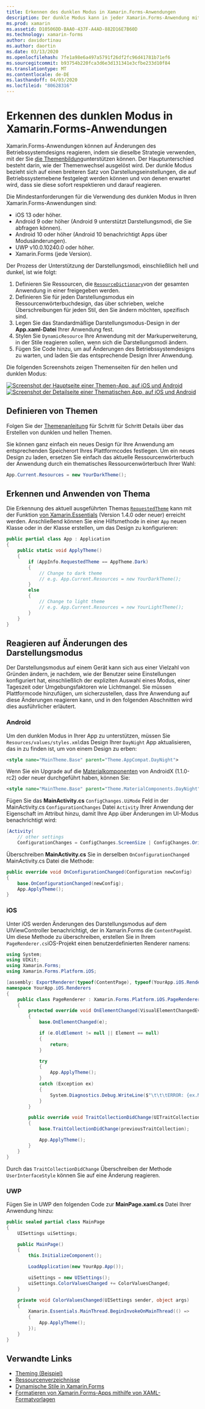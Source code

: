 ```yaml
---
title: Erkennen des dunklen Modus in Xamarin.Forms-Anwendungen
description: Der dunkle Modus kann in jeder Xamarin.Forms-Anwendung mithilfe einer Kombination aus ResourceDictionaries, DynamicResources und Plattformwissen unterstützt werden.
ms.prod: xamarin
ms.assetid: D10506DD-BAA0-437F-A4AD-882D16E7B60D
ms.technology: xamarin-forms
author: davidortinau
ms.author: daortin
ms.date: 03/13/2020
ms.openlocfilehash: 7fe1a98e6a497a5791f26df2fc96d41781b71ef6
ms.sourcegitcommit: b93754b220fca3d6e3d131341e3cfbe233d10f84
ms.translationtype: MT
ms.contentlocale: de-DE
ms.lasthandoff: 04/03/2020
ms.locfileid: "80628316"
---
```

# <a name="detect-dark-mode-in-xamarinforms-applications"></a>Erkennen des dunklen Modus in Xamarin.Forms-Anwendungen

Xamarin.Forms-Anwendungen können auf Änderungen des Betriebssystemdesigns reagieren, indem sie dieselbe Strategie verwenden, mit der Sie [die Themenbildung](theming.md)unterstützen können. Der Hauptunterschied besteht darin, wie der Themenwechsel ausgelöst wird. Der dunkle Modus bezieht sich auf einen breiteren Satz von Darstellungseinstellungen, die auf Betriebssystemebene festgelegt werden können und von denen erwartet wird, dass sie diese sofort respektieren und darauf reagieren.

Die Mindestanforderungen für die Verwendung des dunklen Modus in Ihren Xamarin.Forms-Anwendungen sind:

- iOS 13 oder höher.
- Android 9 oder höher (Android 9 unterstützt Darstellungsmodi, die Sie abfragen können).
- Android 10 oder höher (Android 10 benachrichtigt Apps über Modusänderungen).
- UWP v10.0.10240.0 oder höher.
- Xamarin.Forms (jede Version).

Der Prozess der Unterstützung der Darstellungsmodi, einschließlich hell und dunkel, ist wie folgt:

1. Definieren Sie Ressourcen, die [`ResourceDictionary`](xref:Xamarin.Forms.ResourceDictionary)von der gesamten Anwendung in einer freigegeben werden.
2. Definieren Sie für jeden Darstellungsmodus ein Ressourcenwörterbuchdesign, das über schrieben, welche Überschreibungen für jeden Stil, den Sie ändern möchten, spezifisch sind.
3. Legen Sie das Standardmäßige Darstellungsmodus-Design in der **App.xaml-Datei** Ihrer Anwendung fest.
4. Stylen Sie `DynamicResource` Ihre Anwendung mit der Markuperweiterung, in der Stile reagieren sollen, wenn sich die Darstellungsmodi ändern.
5. Fügen Sie Code hinzu, um auf Änderungen des Betriebssystemdesigns zu warten, und laden Sie das entsprechende Design Ihrer Anwendung.

Die folgenden Screenshots zeigen Themenseiten für den hellen und dunklen Modus:

[![Screenshot der Hauptseite einer Themen-App, auf iOS und Android](theming-images/main-page-both-themes.png "Hauptseite der Themen-App")](theming-images/main-page-both-themes-large.png#lightbox "Hauptseite der Themen-App")
[![Screenshot der Detailseite einer Thematischen App, auf iOS und Android](theming-images/detail-page-both-themes.png "Detailseite der Themen-App")](theming-images/detail-page-both-themes-large.png#lightbox "Detailseite der Themen-App")

## <a name="define-themes"></a>Definieren von Themen

Folgen Sie der [Themenanleitung](theming.md) für Schritt für Schritt Details über das Erstellen von dunklen und hellen Themen.

Sie können ganz einfach ein neues Design für Ihre Anwendung am entsprechenden Speicherort Ihres Plattformcodes festlegen. Um ein neues Design zu laden, ersetzen Sie einfach das aktuelle Ressourcenwörterbuch der Anwendung durch ein thematisches Ressourcenwörterbuch Ihrer Wahl:

```csharp
App.Current.Resources = new YourDarkTheme();
```

## <a name="detect-and-apply-theme"></a>Erkennen und Anwenden von Thema

Die Erkennung des aktuell ausgeführten Themas [`RequestedTheme`](~/essentials/app-theme.md) kann mit der Funktion [von Xamarin.Essentials](~/essentials/index.md) (Version 1.4.0 oder neuer) erreicht werden. Anschließend können Sie eine Hilfsmethode in einer `App` neuen Klasse oder in der Klasse erstellen, um das Design zu konfigurieren:

```csharp
public partial class App : Application
{
    public static void ApplyTheme()
    {
        if (AppInfo.RequestedTheme == AppTheme.Dark)
        {
            // Change to dark theme
            // e.g. App.Current.Resources = new YourDarkTheme();
        }
        else
        {
            // Change to light theme
            // e.g. App.Current.Resources = new YourLightTheme();
        }
    }
}
```

## <a name="react-to-appearance-mode-changes"></a>Reagieren auf Änderungen des Darstellungsmodus

Der Darstellungsmodus auf einem Gerät kann sich aus einer Vielzahl von Gründen ändern, je nachdem, wie der Benutzer seine Einstellungen konfiguriert hat, einschließlich der expliziten Auswahl eines Modus, einer Tageszeit oder Umgebungsfaktoren wie Lichtmangel. Sie müssen Plattformcode hinzufügen, um sicherzustellen, dass Ihre Anwendung auf diese Änderungen reagieren kann, und in den folgenden Abschnitten wird dies ausführlicher erläutert.

### <a name="android"></a>Android

Um den dunklen Modus in Ihrer App zu unterstützen, müssen Sie `Resources/values/styles.xml`das Design Ihrer `DayNight` App aktualisieren, das in zu finden ist, um von einem Design zu erben:

```xml
<style name="MainTheme.Base" parent="Theme.AppCompat.DayNight">
```

Wenn Sie ein Upgrade auf die [Materialkomponenten](https://www.nuget.org/packages/Xamarin.Google.Android.Material/) von AndroidX (1.1.0-rc2) oder neuer durchgeführt haben, können Sie:

```xml
<style name="MainTheme.Base" parent="Theme.MaterialComponents.DayNight">
```

Fügen Sie das **MainActivity.cs** `ConfigChanges.UiMode` Feld in der MainActivity.cs `ConfigurationChanges` Datei `Activity` Ihrer Anwendung der Eigenschaft im Attribut hinzu, damit Ihre App über Änderungen im UI-Modus benachrichtigt wird:

```csharp
[Activity(
    // other settings
    ConfigurationChanges = ConfigChanges.ScreenSize | ConfigChanges.Orientation | ConfigChanges.UiMode)]
```

Überschreiben **MainActivity.cs** Sie in derselben `OnConfigurationChanged` MainActivity.cs Datei die Methode:

```csharp
public override void OnConfigurationChanged(Configuration newConfig)
{
    base.OnConfigurationChanged(newConfig);
    App.ApplyTheme();
}
```

### <a name="ios"></a>iOS

Unter iOS werden Änderungen des Darstellungsmodus auf dem UIViewController benachrichtigt, der in Xamarin.Forms die `ContentPage`ist. Um diese Methode zu überschreiben, erstellen Sie in Ihrem `PageRenderer.cs`iOS-Projekt einen benutzerdefinierten Renderer namens:

```csharp
using System;
using UIKit;
using Xamarin.Forms;
using Xamarin.Forms.Platform.iOS;

[assembly: ExportRenderer(typeof(ContentPage), typeof(YourApp.iOS.Renderers.PageRenderer))]
namespace YourApp.iOS.Renderers
{
    public class PageRenderer : Xamarin.Forms.Platform.iOS.PageRenderer
    {
        protected override void OnElementChanged(VisualElementChangedEventArgs e)
        {
            base.OnElementChanged(e);

            if (e.OldElement != null || Element == null)
            {
                return;
            }

            try
            {
                App.ApplyTheme();
            }
            catch (Exception ex)
            {
                System.Diagnostics.Debug.WriteLine($"\t\t\tERROR: {ex.Message}");
            }
        }

        public override void TraitCollectionDidChange(UITraitCollection previousTraitCollection)
        {
            base.TraitCollectionDidChange(previousTraitCollection);

            App.ApplyTheme();
        }
    }
}
```

Durch das `TraitCollectionDidChange` Überschreiben der Methode `UserInterfaceStyle` können Sie auf eine Änderung reagieren.

### <a name="uwp"></a>UWP

Fügen Sie in UWP den folgenden Code zur **MainPage.xaml.cs** Datei Ihrer Anwendung hinzu:

```csharp
public sealed partial class MainPage
{
    UISettings uiSettings;

    public MainPage()
    {
        this.InitializeComponent();

        LoadApplication(new YourApp.App());

        uiSettings = new UISettings();
        uiSettings.ColorValuesChanged += ColorValuesChanged;
    }

    private void ColorValuesChanged(UISettings sender, object args)
    {
        Xamarin.Essentials.MainThread.BeginInvokeOnMainThread(() =>
        {
            App.ApplyTheme();
        });
    }
}
```

## <a name="related-links"></a>Verwandte Links

- [Theming (Beispiel)](https://docs.microsoft.com/samples/xamarin/xamarin-forms-samples/userinterface-theming/)
- [Ressourcenverzeichnisse](~/xamarin-forms/xaml/resource-dictionaries.md)
- [Dynamische Stile in Xamarin.Forms](~/xamarin-forms/user-interface/styles/xaml/dynamic.md)
- [Formatieren von Xamarin.Forms-Apps mithilfe von XAML-Formatvorlagen](~/xamarin-forms/user-interface/styles/xaml/index.md)
